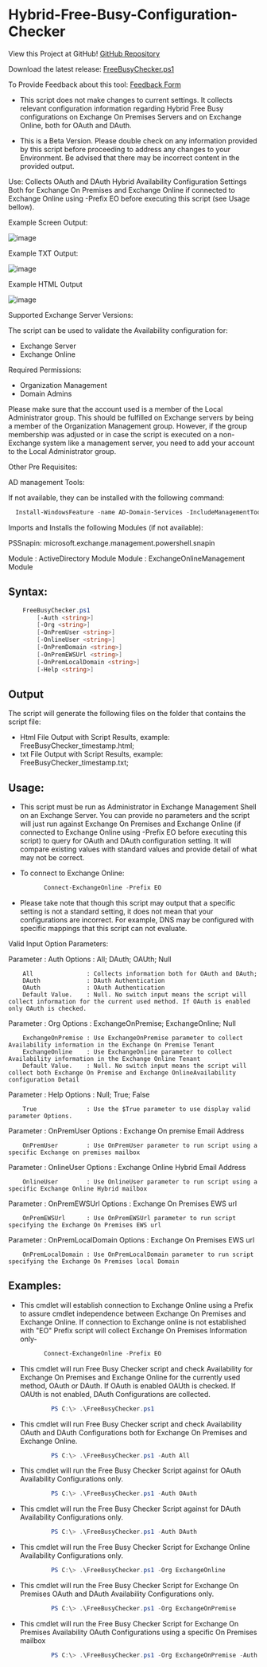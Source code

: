 # Hybrid-Free-Busy-Configuration-Checker

View this Project at GitHub! [GitHub Repository](https://github.com/microsoft/CSS-Exchange/Diagnostics/FreeBusyChecker)

Download the latest release: [FreeBusyChecker.ps1](https://github.com/microsoft/CSS-Exchange/releases/latest/download/FreeBusyChecker.ps1)

To Provide Feedback about this tool: [Feedback Form](https://forms.office.com/pages/responsepage.aspx?id=v4j5cvGGr0GRqy180BHbR2LVru-UswhJmHot_XEUrVVURFVMRkE5VUg4QUU0MEpNRjgxUExPVlBVOS4u)

- This script does not make changes to current settings. It collects relevant configuration information regarding Hybrid Free Busy configurations on Exchange On Premises Servers and on Exchange Online, both for OAuth and DAuth.

- This is a Beta Version. Please double check on any information provided by this script before proceeding to address any changes to your Environment. Be advised that there may be incorrect content in the provided output.

Use: Collects OAuth and DAuth Hybrid Availability Configuration Settings Both for Exchange On Premises and Exchange Online if connected to Exchange Online using -Prefix EO before executing this script (see Usage bellow).

Example Screen Output:

![image](./image1.png)

Example TXT Output:

![image](./image2.png)

Example HTML Output

![image](./image3.png)

Supported Exchange Server Versions:

The script can be used to validate the Availability configuration for:

- Exchange Server
- Exchange Online

Required Permissions:

- Organization Management
- Domain Admins

Please make sure that the account used is a member of the Local Administrator group. This should be fulfilled on Exchange servers by being a member of the Organization Management group. However, if the group membership was adjusted or in case the script is executed on a non-Exchange system like a management server, you need to add your account to the Local Administrator group.

Other Pre Requisites:

AD management Tools:

If not available, they can be installed with the following command:

```powershell
  Install-WindowsFeature -name AD-Domain-Services -IncludeManagementTools
```
Imports and Installs the following Modules (if not available):

PSSnapin: microsoft.exchange.management.powershell.snapin

Module  : ActiveDirectory Module
Module  : ExchangeOnlineManagement Module


## Syntax:

```powershell
    FreeBusyChecker.ps1
        [-Auth <string>]
        [-Org <string>]
        [-OnPremUser <string>]
        [-OnlineUser <string>]
        [-OnPremDomain <string>]
        [-OnPremEWSUrl <string>]
        [-OnPremLocalDomain <string>]
        [-Help <string>]
```

## Output

The script will generate the following files on the folder that contains the script file:

- Html File Output with Script Results, example: FreeBusyChecker_timestamp.html;
- txt File Output with Script Results, example: FreeBusyChecker_timestamp.txt;


## Usage:

- This script must be run as Administrator in Exchange Management Shell on an Exchange Server. You can provide no parameters and the script will just run against Exchange On Premises and Exchange Online (if connected to Exchange Online using -Prefix EO before executing this script) to query for OAuth and DAuth configuration setting. It will compare existing values with standard values and provide detail of what may not be correct.

- To connect to Exchange Online:

```powershell
          Connect-ExchangeOnline -Prefix EO
```

- Please take note that though this script may output that a specific setting is not a standard setting, it does not mean that your configurations are incorrect. For example, DNS may be configured with specific mappings that this script can not evaluate.


Valid Input Option Parameters:

  Parameter               : Auth
    Options               : All; DAuth; OAUth; Null

        All               : Collects information both for OAuth and DAuth;
        DAuth             : DAuth Authentication
        OAuth             : OAuth Authentication
        Default Value.    : Null. No switch input means the script will collect information for the current used method. If OAuth is enabled only OAuth is checked.

  Parameter               : Org
    Options               : ExchangeOnPremise; ExchangeOnline; Null

        ExchangeOnPremise : Use ExchangeOnPremise parameter to collect Availability information in the Exchange On Premise Tenant
        ExchangeOnline    : Use ExchangeOnline parameter to collect Availability information in the Exchange Online Tenant
        Default Value.    : Null. No switch input means the script will collect both Exchange On Premise and Exchange OnlineAvailability configuration Detail

  Parameter               : Help
    Options               : Null; True; False

        True              : Use the $True parameter to use display valid parameter Options.

  Parameter               : OnPremUser
    Options               : Exchange On premise Email Address

        OnPremUser        : Use OnPremUser parameter to run script using a specific Exchange on premises mailbox

  Parameter               : OnlineUser
    Options               : Exchange Online Hybrid Email Address

        OnlineUser        : Use OnlineUser parameter to run script using a specific Exchange Online Hybrid mailbox

  Parameter               : OnPremEWSUrl
    Options               : Exchange On Premises EWS url

        OnPremEWSUrl      : Use OnPremEWSUrl parameter to run script specifying the Exchange On Premises EWS url

  Parameter               : OnPremLocalDomain
    Options               : Exchange On Premises EWS url

        OnPremLocalDomain : Use OnPremLocalDomain parameter to run script specifying the Exchange On Premises local Domain


## Examples:

- This cmdlet will establish connection to Exchange Online using a Prefix to assure cmdlet independence between Exchange On Premises and Exchange Online. If connection to Exchange online is not established with "EO" Prefix script will collect Exchange On Premises Information only-

```powershell
          Connect-ExchangeOnline -Prefix EO
```

- This cmdlet will run Free Busy Checker script and check Availability for Exchange On Premises and Exchange Online for the currently used method, OAuth or DAuth. If OAuth is enabled OAUth is checked. If OAUth is not enabled, DAuth Configurations are collected.

```powershell
            PS C:\> .\FreeBusyChecker.ps1
```

- This cmdlet will run Free Busy Checker script and check Availability OAuth and DAuth Configurations both for Exchange On Premises and Exchange Online.

```powershell
            PS C:\> .\FreeBusyChecker.ps1 -Auth All
```

- This cmdlet will run the Free Busy Checker Script against for OAuth Availability Configurations only.

```powershell
            PS C:\> .\FreeBusyChecker.ps1 -Auth OAuth
```

- This cmdlet will run the Free Busy Checker Script against for DAuth Availability Configurations only.

```powershell
            PS C:\> .\FreeBusyChecker.ps1 -Auth DAuth
```

- This cmdlet will run the Free Busy Checker Script for Exchange Online Availability Configurations only.

```powershell
            PS C:\> .\FreeBusyChecker.ps1 -Org ExchangeOnline
```

- This cmdlet will run the Free Busy Checker Script for Exchange On Premises OAuth and DAuth Availability Configurations only.

```powershell
            PS C:\> .\FreeBusyChecker.ps1 -Org ExchangeOnPremise
```

- This cmdlet will run the Free Busy Checker Script for Exchange On Premises Availability OAuth Configurations using a specific On Premises mailbox

```powershell
            PS C:\> .\FreeBusyChecker.ps1 -Org ExchangeOnPremise -Auth OAuth -OnPremUser John.OnPrem@Contoso.com
```

